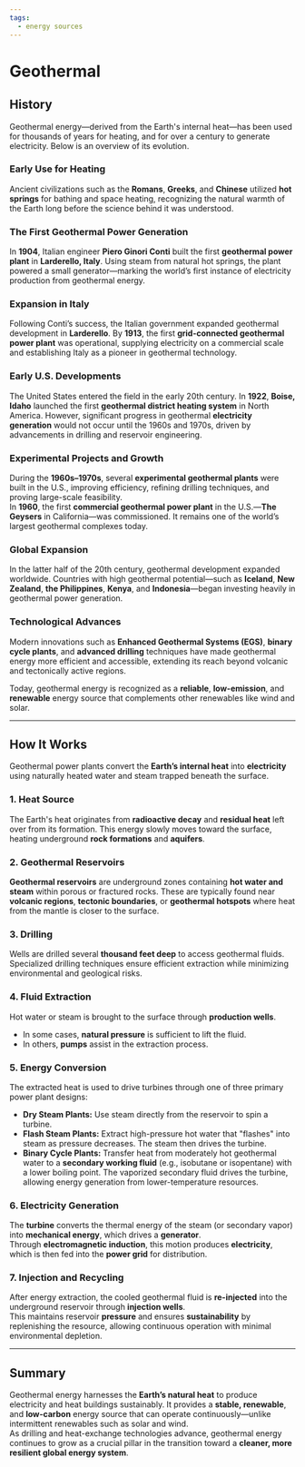 ```yaml
---
tags:
  - energy sources
---
```


# Geothermal

## History

Geothermal energy—derived from the Earth's internal heat—has been used for thousands of years for heating, and for over a century to generate electricity. Below is an overview of its evolution.

### Early Use for Heating

Ancient civilizations such as the **Romans**, **Greeks**, and **Chinese** utilized **hot springs** for bathing and space heating, recognizing the natural warmth of the Earth long before the science behind it was understood.

### The First Geothermal Power Generation

In **1904**, Italian engineer **Piero Ginori Conti** built the first **geothermal power plant** in **Larderello, Italy**. Using steam from natural hot springs, the plant powered a small generator—marking the world’s first instance of electricity production from geothermal energy.

### Expansion in Italy

Following Conti’s success, the Italian government expanded geothermal development in **Larderello**. By **1913**, the first **grid-connected geothermal power plant** was operational, supplying electricity on a commercial scale and establishing Italy as a pioneer in geothermal technology.

### Early U.S. Developments

The United States entered the field in the early 20th century. In **1922**, **Boise, Idaho** launched the first **geothermal district heating system** in North America. However, significant progress in geothermal **electricity generation** would not occur until the 1960s and 1970s, driven by advancements in drilling and reservoir engineering.

### Experimental Projects and Growth

During the **1960s–1970s**, several **experimental geothermal plants** were built in the U.S., improving efficiency, refining drilling techniques, and proving large-scale feasibility.  
In **1960**, the first **commercial geothermal power plant** in the U.S.—**The Geysers** in California—was commissioned. It remains one of the world’s largest geothermal complexes today.

### Global Expansion

In the latter half of the 20th century, geothermal development expanded worldwide. Countries with high geothermal potential—such as **Iceland**, **New Zealand**, **the Philippines**, **Kenya**, and **Indonesia**—began investing heavily in geothermal power generation.

### Technological Advances

Modern innovations such as **Enhanced Geothermal Systems (EGS)**, **binary cycle plants**, and **advanced drilling** techniques have made geothermal energy more efficient and accessible, extending its reach beyond volcanic and tectonically active regions.  

Today, geothermal energy is recognized as a **reliable**, **low-emission**, and **renewable** energy source that complements other renewables like wind and solar.

---

## How It Works

Geothermal power plants convert the **Earth’s internal heat** into **electricity** using naturally heated water and steam trapped beneath the surface.

### 1. Heat Source

The Earth's heat originates from **radioactive decay** and **residual heat** left over from its formation. This energy slowly moves toward the surface, heating underground **rock formations** and **aquifers**.

### 2. Geothermal Reservoirs

**Geothermal reservoirs** are underground zones containing **hot water and steam** within porous or fractured rocks. These are typically found near **volcanic regions**, **tectonic boundaries**, or **geothermal hotspots** where heat from the mantle is closer to the surface.

### 3. Drilling

Wells are drilled several **thousand feet deep** to access geothermal fluids. Specialized drilling techniques ensure efficient extraction while minimizing environmental and geological risks.

### 4. Fluid Extraction

Hot water or steam is brought to the surface through **production wells**.  
- In some cases, **natural pressure** is sufficient to lift the fluid.  
- In others, **pumps** assist in the extraction process.

### 5. Energy Conversion

The extracted heat is used to drive turbines through one of three primary power plant designs:

- **Dry Steam Plants:** Use steam directly from the reservoir to spin a turbine.  
- **Flash Steam Plants:** Extract high-pressure hot water that "flashes" into steam as pressure decreases. The steam then drives the turbine.  
- **Binary Cycle Plants:** Transfer heat from moderately hot geothermal water to a **secondary working fluid** (e.g., isobutane or isopentane) with a lower boiling point. The vaporized secondary fluid drives the turbine, allowing energy generation from lower-temperature resources.

### 6. Electricity Generation

The **turbine** converts the thermal energy of the steam (or secondary vapor) into **mechanical energy**, which drives a **generator**.  
Through **electromagnetic induction**, this motion produces **electricity**, which is then fed into the **power grid** for distribution.

### 7. Injection and Recycling

After energy extraction, the cooled geothermal fluid is **re-injected** into the underground reservoir through **injection wells**.  
This maintains reservoir **pressure** and ensures **sustainability** by replenishing the resource, allowing continuous operation with minimal environmental depletion.

---

## Summary

Geothermal energy harnesses the **Earth’s natural heat** to produce electricity and heat buildings sustainably. It provides a **stable, renewable**, and **low-carbon** energy source that can operate continuously—unlike intermittent renewables such as solar and wind.  
As drilling and heat-exchange technologies advance, geothermal energy continues to grow as a crucial pillar in the transition toward a **cleaner, more resilient global energy system**.

